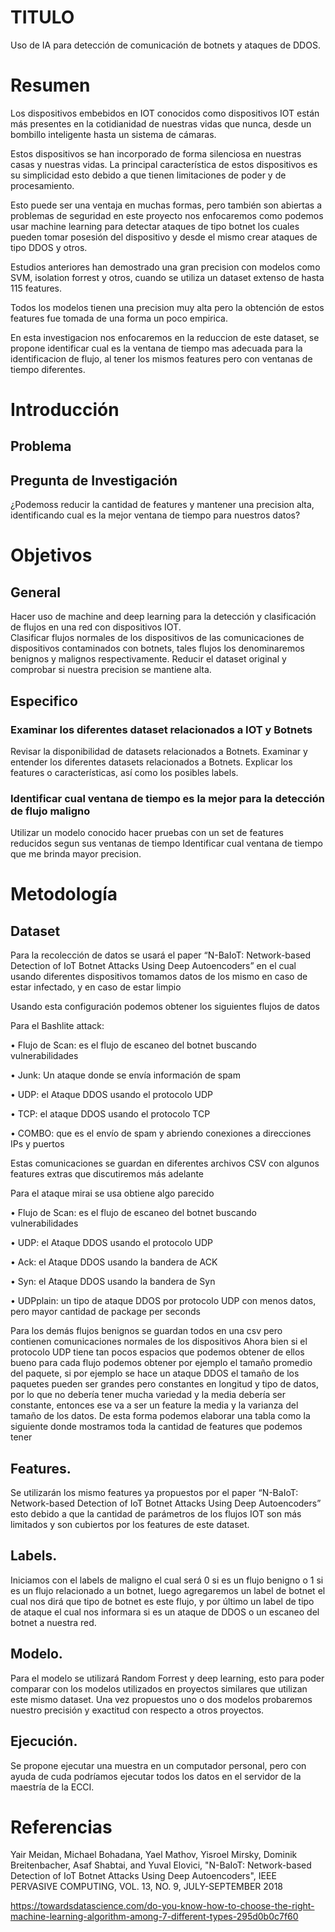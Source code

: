 
# TITULO
  Uso de IA para detección de comunicación de botnets y ataques de DDOS.

# Resumen

  Los dispositivos embebidos en IOT conocidos como dispositivos IOT están más presentes en la cotidianidad de nuestras vidas que nunca, desde un bombillo inteligente hasta un sistema de cámaras. 

  Estos dispositivos se han incorporado de forma silenciosa en nuestras casas y nuestras vidas.  La principal característica de estos dispositivos es su simplicidad esto debido a que tienen limitaciones de poder y de procesamiento.   

  Esto puede ser una ventaja en muchas formas, pero también son abiertas a problemas de seguridad en este proyecto nos enfocaremos como podemos usar machine learning para detectar ataques de tipo botnet los cuales pueden tomar posesión del dispositivo y desde el mismo crear ataques de tipo DDOS y otros.
  
  Estudios anteriores han demostrado una gran precision con modelos como SVM, isolation forrest y otros, cuando se utiliza un dataset extenso de hasta 115 features.
  
  Todos los modelos tienen una precision muy alta pero la obtención de estos features fue tomada de una forma un poco empirica.

  En esta investigacion nos enfocaremos en la reduccion de este dataset, se propone identificar cual es la ventana de tiempo mas adecuada para la identificacion de flujo, al tener los mismos features pero con ventanas de tiempo diferentes.

# Introducción


## Problema

  

## Pregunta de Investigación

   ¿Podemoss reducir la cantidad de features y mantener una precision alta, identificando cual es la mejor ventana de tiempo para nuestros datos?

# Objetivos

## General
  Hacer uso de machine and deep learning para la detección y clasificación de flujos en una red con dispositivos IOT.  
  Clasificar flujos normales de los dispositivos de las comunicaciones de dispositivos contaminados con botnets, tales flujos los denominaremos benignos y malignos respectivamente.
  Reducir el dataset original y comprobar si nuestra precision se mantiene alta.
  
## Especifico
  
### Examinar los diferentes dataset relacionados a IOT y Botnets
  Revisar la disponibilidad de datasets relacionados a Botnets.
  Examinar y entender los diferentes datasets relacionados a Botnets.
  Explicar los features o características, así como los posibles labels.

### Identificar cual ventana de tiempo es la mejor para la detección de flujo maligno
  Utilizar un modelo conocido hacer pruebas con un set de features reducidos segun sus ventanas de tiempo
  Identificar cual ventana de tiempo que me brinda mayor precision.

# Metodología

## Dataset

Para la recolección de datos se usará el paper “N-BaIoT: Network-based Detection of IoT Botnet Attacks Using Deep Autoencoders” en el cual usando diferentes dispositivos tomamos datos de los mismo en caso de estar infectado, y en caso de estar limpio
 

Usando esta configuración podemos obtener los siguientes flujos de datos

Para el Bashlite attack:

• Flujo de Scan: es el flujo de escaneo del botnet buscando vulnerabilidades

• Junk: Un ataque donde se envía información de spam

• UDP:  el Ataque DDOS usando el protocolo UDP

• TCP: el ataque DDOS usando el protocolo TCP

• COMBO: que es el envío de spam y abriendo conexiones a direcciones IPs y puertos

Estas comunicaciones se guardan en diferentes archivos CSV con algunos features extras que discutiremos más adelante
 

Para el ataque mirai se usa obtiene algo parecido

• Flujo de Scan: es el flujo de escaneo del botnet buscando vulnerabilidades

• UDP:  el Ataque DDOS usando el protocolo UDP

• Ack:  el Ataque DDOS usando la bandera de  ACK

• Syn:  el Ataque DDOS usando la bandera de  Syn

• UDPplain: un tipo de ataque DDOS por protocolo UDP con menos datos, pero mayor cantidad de package per seconds

Para los demás flujos benignos se guardan todos en una csv pero contienen comunicaciones normales de los dispositivos
Ahora bien si el protocolo UDP tiene tan pocos espacios que podemos obtener de ellos bueno para cada flujo podemos obtener por ejemplo el tamaño promedio del paquete, si por ejemplo se hace un ataque DDOS el tamaño de los paquetes pueden ser grandes pero constantes en longitud y tipo de datos, por lo que no debería tener mucha variedad y la media debería ser constante, entonces ese va a ser un feature la media y la varianza del tamaño de los datos.
De esta forma podemos elaborar una tabla como la siguiente donde mostramos toda la cantidad de features que podemos tener
 

  
## Features.
  Se utilizarán los mismo features ya propuestos por el paper “N-BaIoT: Network-based Detection of IoT Botnet Attacks Using Deep Autoencoders” esto debido a que la cantidad de parámetros de los flujos IOT son más limitados y son cubiertos por los features de este dataset.  

## Labels.
  Iniciamos con el labels de maligno el cual será 0 si es un flujo benigno o 1 si es un flujo relacionado a un botnet, luego agregaremos un label de botnet el cual nos dirá que tipo de botnet es este flujo, y por último un label de tipo de ataque el cual nos informara si es un ataque de DDOS o un escaneo del botnet a nuestra red.

## Modelo.
  Para el modelo se utilizará Random Forrest y deep learning, esto para poder comparar con los modelos utilizados en proyectos similares que utilizan este mismo dataset.    Una vez propuestos uno o dos modelos probaremos nuestro precisión y exactitud con respecto a otros proyectos.
  
## Ejecución.
  Se propone ejecutar una muestra en un computador personal, pero con ayuda de cuda podríamos ejecutar todos los datos en el servidor de la maestría de la ECCI.


# Referencias

Yair Meidan, Michael Bohadana, Yael Mathov, Yisroel Mirsky,
Dominik Breitenbacher, Asaf Shabtai, and Yuval Elovici, "N-BaIoT: Network-based Detection
of IoT Botnet Attacks
Using Deep Autoencoders", IEEE PERVASIVE COMPUTING, VOL. 13, NO. 9, JULY-SEPTEMBER 2018 


https://towardsdatascience.com/do-you-know-how-to-choose-the-right-machine-learning-algorithm-among-7-different-types-295d0b0c7f60
